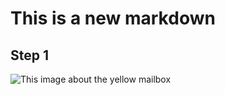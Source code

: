# This is a new markdown
## Step 1

![This image about the yellow mailbox](https://images.pexels.com/photos/11650554/pexels-photo-11650554.jpeg)
